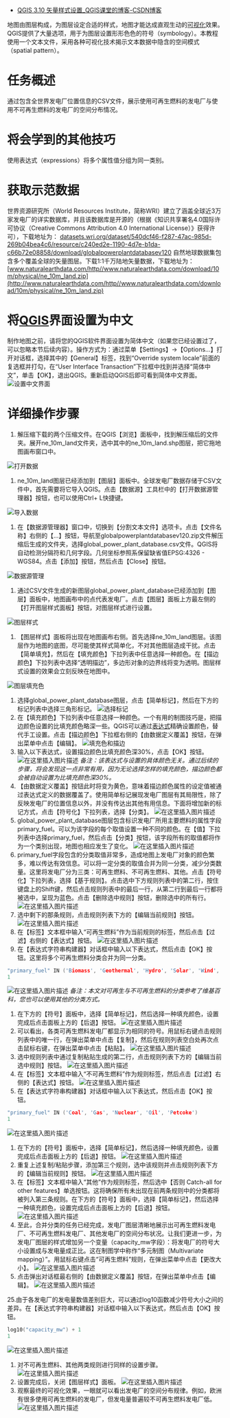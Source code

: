 - [QGIS 3.10 矢量样式设置_QGIS课堂的博客-CSDN博客](https://blog.csdn.net/QGISClass/article/details/106475726)

地图由图层构成，为图层设定合适的样式，地图才能达成直观生动的[可视化](https://so.csdn.net/so/search?q=可视化&spm=1001.2101.3001.7020)效果。QGIS提供了大量选项，用于为图层设置形形色色的符号（symbology）。本教程使用一个文本文件，采用各种可视化技术揭示文本数据中隐含的空间模式（spatial pattern）。

# 任务概述

通过包含全世界发电厂位置信息的CSV文件，展示使用可再生燃料的发电厂与使用不可再生燃料的发电厂的空间分布情况。

# 将会学到的其他技巧

使用表达式（expressions）将多个属性值分组为同一类别。

# 获取示范数据

世界资源研究所（World Resources Institute，简称WRI）建立了涵盖全球近3万家发电厂的详实数据库，并且该数据库是开源的（根据《知识共享署名4.0国际许可协议（Creative Commons Attribution 4.0 International License）》获得许可），下载地址为：
[datasets.wri.org/dataset/540dcf46-f287-47ac-985d-269b04bea4c6/resource/c240ed2e-1190-4d7e-b1da-c66b72e08858/download/globalpowerplantdatabasev120](http://datasets.wri.org/dataset/540dcf46-f287-47ac-985d-269b04bea4c6/resource/c240ed2e-1190-4d7e-b1da-c66b72e08858/download/globalpowerplantdatabasev120)
自然地球数据集包含多个覆盖全球的矢量图层。下载1:1千万陆地矢量数据，下载地址为：
[www.naturalearthdata.com/http//www.naturalearthdata.com/download/10m/physical/ne_10m_land.zip](http://www.naturalearthdata.com/http//www.naturalearthdata.com/download/10m/physical/ne_10m_land.zip)

# 将[QGIS](https://so.csdn.net/so/search?q=QGIS&spm=1001.2101.3001.7020)界面设置为中文

制作地图之前，请将您的QGIS软件界面设置为简体中文（如果您已经设置过了，可以忽略本节后续内容）。操作方式为：通过菜单【Settings】->【Options…】打开对话框，选择其中的【General】标签，找到“Override system locale”前面的复选框并打勾，在“User Interface Transaction”下拉框中找到并选择“简体中文”，单击【OK】，退出QGIS。重新启动QGIS后即可看到简体中文界面。
![设置中文界面](https://img-blog.csdnimg.cn/20200601164547899.png?x-oss-process=image/watermark,type_ZmFuZ3poZW5naGVpdGk,shadow_10,text_aHR0cHM6Ly9ibG9nLmNzZG4ubmV0L1FHSVNDbGFzcw==,size_16,color_FFFFFF,t_70#pic_center)

# 详细操作步骤

1. 解压缩下载的两个压缩文件。在QGIS【浏览】面板中，找到解压缩后的文件夹。展开ne_10m_land文件夹，选中其中的ne_10m_land.shp图层，把它拖地图画布窗口中。

![打开数据](https://img-blog.csdnimg.cn/20200601164645304.png?x-oss-process=image/watermark,type_ZmFuZ3poZW5naGVpdGk,shadow_10,text_aHR0cHM6Ly9ibG9nLmNzZG4ubmV0L1FHSVNDbGFzcw==,size_16,color_FFFFFF,t_70#pic_center)

1. ne_10m_land图层已经添加到【图层】面板中。全球发电厂数据存储于CSV文件中，首先需要将它导入QGIS。点击【数据源】工具栏中的【打开数据源管理器】按钮，也可以使用Ctrl+ L快捷键。

![导入数据](https://img-blog.csdnimg.cn/20200601164754378.png?x-oss-process=image/watermark,type_ZmFuZ3poZW5naGVpdGk,shadow_10,text_aHR0cHM6Ly9ibG9nLmNzZG4ubmV0L1FHSVNDbGFzcw==,size_16,color_FFFFFF,t_70#pic_center)

1. 在【数据源管理器】窗口中，切换到【分割文本文件】选项卡。点击【文件名称】右侧的【…】按钮，导航至globalpowerplantdatabasev120.zip文件解压缩后生成的文件夹，选择global_power_plant_database.csv文件。QGIS将自动检测分隔符和几何字段。几何坐标参照系保留缺省值EPSG:4326 - WGS84。点击【添加】按钮，然后点击【Close】按钮。

![数据源管理](https://img-blog.csdnimg.cn/2020060116503541.png?x-oss-process=image/watermark,type_ZmFuZ3poZW5naGVpdGk,shadow_10,text_aHR0cHM6Ly9ibG9nLmNzZG4ubmV0L1FHSVNDbGFzcw==,size_16,color_FFFFFF,t_70#pic_center)

1. 通过CSV文件生成的新图层global_power_plant_database已经添加到【图层】面板中，地图画布中的点代表发电厂。点击【图层】面板上方最左侧的【打开图层样式面板】按钮，对图层样式进行设置。

![图层样式](https://img-blog.csdnimg.cn/20200601165138291.png?x-oss-process=image/watermark,type_ZmFuZ3poZW5naGVpdGk,shadow_10,text_aHR0cHM6Ly9ibG9nLmNzZG4ubmV0L1FHSVNDbGFzcw==,size_16,color_FFFFFF,t_70#pic_center)

1. 【图层样式】面板将出现在地图画布右侧。首先选择ne_10m_land图层。该图层作为地图的底图，尽可能使其样式简单化，不对其他图层造成干扰。点击【简单填充】，然后在【填充颜色】下拉列表中任意选择一种颜色。在【描边颜色】下拉列表中选择“透明描边”，多边形对象的边界线将变为透明。图层样式设置的效果会立刻反映在地图中。

![图层填充色](https://img-blog.csdnimg.cn/20200601165218580.png?x-oss-process=image/watermark,type_ZmFuZ3poZW5naGVpdGk,shadow_10,text_aHR0cHM6Ly9ibG9nLmNzZG4ubmV0L1FHSVNDbGFzcw==,size_16,color_FFFFFF,t_70#pic_center)

1. 选择global_power_plant_database图层，点击【简单标记】，然后在下方的标记列表中选择三角形标记。
   ![选择标记](https://img-blog.csdnimg.cn/20200601165308629.png?x-oss-process=image/watermark,type_ZmFuZ3poZW5naGVpdGk,shadow_10,text_aHR0cHM6Ly9ibG9nLmNzZG4ubmV0L1FHSVNDbGFzcw==,size_16,color_FFFFFF,t_70#pic_center)
2. 在【填充颜色】下拉列表中任意选择一种颜色。一个有用的制图技巧是，把描边颜色设置的比填充颜色略深一些。QGIS可以通过[表达式](https://so.csdn.net/so/search?q=表达式&spm=1001.2101.3001.7020)精确设置颜色，替代手工设置。点击【描边颜色】下拉框右侧的【由数据定义覆盖】按钮，在弹出菜单中点击【编辑】。
   ![填充色和描边](https://img-blog.csdnimg.cn/20200601165403330.png?x-oss-process=image/watermark,type_ZmFuZ3poZW5naGVpdGk,shadow_10,text_aHR0cHM6Ly9ibG9nLmNzZG4ubmV0L1FHSVNDbGFzcw==,size_16,color_FFFFFF,t_70#pic_center)
3. 输入以下表达式，设置描边颜色比填充颜色深30%，点击【OK】按钮。
   ![在这里插入图片描述](https://img-blog.csdnimg.cn/20200601165440887.png?x-oss-process=image/watermark,type_ZmFuZ3poZW5naGVpdGk,shadow_10,text_aHR0cHM6Ly9ibG9nLmNzZG4ubmV0L1FHSVNDbGFzcw==,size_16,color_FFFFFF,t_70#pic_center)
   *备注：该表达式与设置的具体颜色无关。通过后续的步骤，将会发现这一点非常有用，因为无论选择怎样的填充颜色，描边颜色都会被自动设置为比填充颜色深30%。*
4. 【由数据定义覆盖】按钮此时将变为黄色，意味着描边颜色属性的设定值被通过表达式定义的数据覆盖了。使用简单标记展现发电厂图层有其局限性，除了反映发电厂的位置信息以外，并没有传达出其他有用信息。下面将增加新的标记方式，点击【符号化】下拉列表，选择【分类】。
   ![在这里插入图片描述](https://img-blog.csdnimg.cn/20200601165531170.png?x-oss-process=image/watermark,type_ZmFuZ3poZW5naGVpdGk,shadow_10,text_aHR0cHM6Ly9ibG9nLmNzZG4ubmV0L1FHSVNDbGFzcw==,size_16,color_FFFFFF,t_70#pic_center)
5. global_power_plant_database图层包含标识发电厂所用主要燃料的属性字段primary_fuel。可以为该字段的每个取值设置一种不同的颜色。在【值】下拉列表中选择primary_fuel，然后点击【分类】按钮，该字段所有的取值都将作为一个类别出现，地图也相应发生了变化。
   ![在这里插入图片描述](https://img-blog.csdnimg.cn/20200601165603965.png?x-oss-process=image/watermark,type_ZmFuZ3poZW5naGVpdGk,shadow_10,text_aHR0cHM6Ly9ibG9nLmNzZG4ubmV0L1FHSVNDbGFzcw==,size_16,color_FFFFFF,t_70#pic_center)
6. primary_fuel字段包含的分类取值非常多，造成地图上发电厂对象的颜色繁多，难以传达有效信息。可以将一定分类的取值合并为同一分类，减少分类数量。这里将发电厂分为三类：可再生燃料、不可再生燃料、其他。点击【符号化】下拉列表，选择【基于规则】。点击选中下方规则列表中的第二行，按住键盘上的Shift键，然后点击规则列表中的最后一行，从第二行到最后一行都将被选中，呈现为蓝色。点击【删除选中规则】按钮，删除选中的所有行。
   ![在这里插入图片描述](https://img-blog.csdnimg.cn/20200601165632145.png?x-oss-process=image/watermark,type_ZmFuZ3poZW5naGVpdGk,shadow_10,text_aHR0cHM6Ly9ibG9nLmNzZG4ubmV0L1FHSVNDbGFzcw==,size_16,color_FFFFFF,t_70#pic_center)
7. 选中剩下的那条规则，点击规则列表下方的【编辑当前规则】按钮。
   ![在这里插入图片描述](https://img-blog.csdnimg.cn/20200601170029763.png?x-oss-process=image/watermark,type_ZmFuZ3poZW5naGVpdGk,shadow_10,text_aHR0cHM6Ly9ibG9nLmNzZG4ubmV0L1FHSVNDbGFzcw==,size_16,color_FFFFFF,t_70#pic_center)
8. 在【标签】文本框中输入“可再生燃料”作为当前规则的标签，然后点击【过滤】右侧的【表达式】按钮。
   ![在这里插入图片描述](https://img-blog.csdnimg.cn/20200601165907317.png?x-oss-process=image/watermark,type_ZmFuZ3poZW5naGVpdGk,shadow_10,text_aHR0cHM6Ly9ibG9nLmNzZG4ubmV0L1FHSVNDbGFzcw==,size_16,color_FFFFFF,t_70#pic_center)
9. 在【表达式字符串构建器】对话框中输入以下表达式，然后点击【OK】按钮。这里将多个可再生燃料分类合并为同一分类。

```c
"primary_fuel" IN ('Biomass', 'Geothermal', 'Hydro', 'Solar', 'Wind', 'Storage', 'Wave and Tidal')
1
```

![在这里插入图片描述](https://img-blog.csdnimg.cn/20200601172847875.png?x-oss-process=image/watermark,type_ZmFuZ3poZW5naGVpdGk,shadow_10,text_aHR0cHM6Ly9ibG9nLmNzZG4ubmV0L1FHSVNDbGFzcw==,size_16,color_FFFFFF,t_70#pic_center)
*备注：本文对可再生与不可再生燃料的分类参考了维基百科，您也可以使用其他的分类方式。*

1. 在下方的【符号】面板中，选择【简单标记】，然后选择一种填充颜色，设置完成后点击面板上方的【后退】按钮。
   ![在这里插入图片描述](https://img-blog.csdnimg.cn/20200601172926488.png?x-oss-process=image/watermark,type_ZmFuZ3poZW5naGVpdGk,shadow_10,text_aHR0cHM6Ly9ibG9nLmNzZG4ubmV0L1FHSVNDbGFzcw==,size_16,color_FFFFFF,t_70#pic_center)
2. 可以看出，各类可再生燃料发电厂都显示为相同的符号。用鼠标右键点击规则列表中的唯一行，在弹出菜单中点击【复制】，然后在规则列表空白处再次点击鼠标右键，在弹出菜单中点击【粘贴】。
   ![在这里插入图片描述](https://img-blog.csdnimg.cn/2020060117295773.png?x-oss-process=image/watermark,type_ZmFuZ3poZW5naGVpdGk,shadow_10,text_aHR0cHM6Ly9ibG9nLmNzZG4ubmV0L1FHSVNDbGFzcw==,size_16,color_FFFFFF,t_70#pic_center)
3. 选中规则列表中通过复制粘贴生成的第二行，点击规则列表下方的【编辑当前选中规则】按钮。
   ![在这里插入图片描述](https://img-blog.csdnimg.cn/20200601173023318.png?x-oss-process=image/watermark,type_ZmFuZ3poZW5naGVpdGk,shadow_10,text_aHR0cHM6Ly9ibG9nLmNzZG4ubmV0L1FHSVNDbGFzcw==,size_16,color_FFFFFF,t_70#pic_center)
4. 在【标签】文本框中输入“不可再生燃料”作为规则标签，然后点击【过滤】右侧的【表达式】按钮。
   ![在这里插入图片描述](https://img-blog.csdnimg.cn/20200601173408323.png?x-oss-process=image/watermark,type_ZmFuZ3poZW5naGVpdGk,shadow_10,text_aHR0cHM6Ly9ibG9nLmNzZG4ubmV0L1FHSVNDbGFzcw==,size_16,color_FFFFFF,t_70#pic_center)
5. 在【表达式字符串构建器】对话框中输入以下表达式，然后点击【OK】按钮。

```c
"primary_fuel" IN ('Coal', 'Gas', 'Nuclear', 'Oil', 'Petcoke')
1
```

![在这里插入图片描述](https://img-blog.csdnimg.cn/20200601173356716.png?x-oss-process=image/watermark,type_ZmFuZ3poZW5naGVpdGk,shadow_10,text_aHR0cHM6Ly9ibG9nLmNzZG4ubmV0L1FHSVNDbGFzcw==,size_16,color_FFFFFF,t_70#pic_center)

1. 在下方的【符号】面板中，选择【简单标记】，然后选择一种填充颜色，设置完成后点击面板上方的【后退】按钮。
   ![在这里插入图片描述](https://img-blog.csdnimg.cn/20200601173433639.png?x-oss-process=image/watermark,type_ZmFuZ3poZW5naGVpdGk,shadow_10,text_aHR0cHM6Ly9ibG9nLmNzZG4ubmV0L1FHSVNDbGFzcw==,size_16,color_FFFFFF,t_70#pic_center)
2. 重复上述复制/粘贴步骤，添加第三个规则，选中该规则并点击规则列表下方的【编辑当前规则】按钮。
   ![在这里插入图片描述](https://img-blog.csdnimg.cn/20200601173501946.png?x-oss-process=image/watermark,type_ZmFuZ3poZW5naGVpdGk,shadow_10,text_aHR0cHM6Ly9ibG9nLmNzZG4ubmV0L1FHSVNDbGFzcw==,size_16,color_FFFFFF,t_70#pic_center)
3. 在【标签】文本框中输入“其他”作为规则标签，然后选中【否则 Catch-all for other features】单选按钮。这将确保所有未出现在前两条规则中的分类都将被列入第三条规则。在下方的【符号】面板中，选择【简单标记】，然后选择一种填充颜色，设置完成后点击面板上方的【后退】按钮。
   ![在这里插入图片描述](https://img-blog.csdnimg.cn/20200601173525451.png?x-oss-process=image/watermark,type_ZmFuZ3poZW5naGVpdGk,shadow_10,text_aHR0cHM6Ly9ibG9nLmNzZG4ubmV0L1FHSVNDbGFzcw==,size_16,color_FFFFFF,t_70#pic_center)
4. 至此，合并分类的任务已经完成，发电厂图层清晰地展示出可再生燃料发电厂、不可再生燃料发电厂、其他发电厂的空间分布状况。让我们更进一步，为发电厂图层的样式增加另一个变量（capacity_mw字段）：将发电厂的符号大小设置成与发电量成正比。这在制图学中称作“多元制图（Multivariate mapping）”。用鼠标右键点击“可再生燃料”规则，在弹出菜单中点击【更改大小】。
   ![在这里插入图片描述](https://img-blog.csdnimg.cn/20200601173555544.png?x-oss-process=image/watermark,type_ZmFuZ3poZW5naGVpdGk,shadow_10,text_aHR0cHM6Ly9ibG9nLmNzZG4ubmV0L1FHSVNDbGFzcw==,size_16,color_FFFFFF,t_70#pic_center)
5. 点击弹出对话框最右侧的【由数据定义覆盖】按钮，在弹出菜单中点击【编辑】。
   ![在这里插入图片描述](https://img-blog.csdnimg.cn/20200601173618586.png?x-oss-process=image/watermark,type_ZmFuZ3poZW5naGVpdGk,shadow_10,text_aHR0cHM6Ly9ibG9nLmNzZG4ubmV0L1FHSVNDbGFzcw==,size_16,color_FFFFFF,t_70#pic_center)

25.由于各发电厂的发电量数值差别巨大，可以通过log10函数减少符号大小之间的差异。在【表达式字符串构建器】对话框中输入以下表达式，然后点击【OK】按钮。

```c
log10("capacity_mw") + 1
1
```

![在这里插入图片描述](https://img-blog.csdnimg.cn/20200601173654169.png?x-oss-process=image/watermark,type_ZmFuZ3poZW5naGVpdGk,shadow_10,text_aHR0cHM6Ly9ibG9nLmNzZG4ubmV0L1FHSVNDbGFzcw==,size_16,color_FFFFFF,t_70#pic_center)

1. 对不可再生燃料、其他两类规则进行同样的设置步骤。
   ![在这里插入图片描述](https://img-blog.csdnimg.cn/20200601173723444.png?x-oss-process=image/watermark,type_ZmFuZ3poZW5naGVpdGk,shadow_10,text_aHR0cHM6Ly9ibG9nLmNzZG4ubmV0L1FHSVNDbGFzcw==,size_16,color_FFFFFF,t_70#pic_center)
2. 设置完成后，关闭【图层样式】面板。
   ![在这里插入图片描述](https://img-blog.csdnimg.cn/20200601173747900.png?x-oss-process=image/watermark,type_ZmFuZ3poZW5naGVpdGk,shadow_10,text_aHR0cHM6Ly9ibG9nLmNzZG4ubmV0L1FHSVNDbGFzcw==,size_16,color_FFFFFF,t_70#pic_center)
3. 观察最终的可视化效果，一眼就可以看出发电厂的空间分布规律。例如，欧洲有很多使用可再生燃料的发电厂，但发电量普遍较不可再生燃料发电厂低。
   ![在这里插入图片描述](https://img-blog.csdnimg.cn/20200601173806298.png?x-oss-process=image/watermark,type_ZmFuZ3poZW5naGVpdGk,shadow_10,text_aHR0cHM6Ly9ibG9nLmNzZG4ubmV0L1FHSVNDbGFzcw==,size_16,color_FFFFFF,t_70#pic_center)